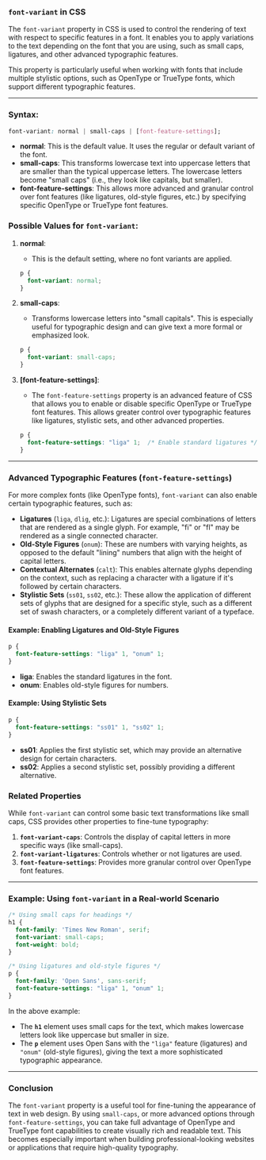 ### `font-variant` in CSS

The `font-variant` property in CSS is used to control the rendering of text with respect to specific features in a font. It enables you to apply variations to the text depending on the font that you are using, such as small caps, ligatures, and other advanced typographic features.

This property is particularly useful when working with fonts that include multiple stylistic options, such as OpenType or TrueType fonts, which support different typographic features.

---

### Syntax:

```css
font-variant: normal | small-caps | [font-feature-settings];
```

- **normal**: This is the default value. It uses the regular or default variant of the font.
- **small-caps**: This transforms lowercase text into uppercase letters that are smaller than the typical uppercase letters. The lowercase letters become "small caps" (i.e., they look like capitals, but smaller).
- **font-feature-settings**: This allows more advanced and granular control over font features (like ligatures, old-style figures, etc.) by specifying specific OpenType or TrueType font features.

### Possible Values for `font-variant`:

1. **normal**: 
   - This is the default setting, where no font variants are applied.
   
   ```css
   p {
     font-variant: normal;
   }
   ```

2. **small-caps**:
   - Transforms lowercase letters into "small capitals". This is especially useful for typographic design and can give text a more formal or emphasized look.
   
   ```css
   p {
     font-variant: small-caps;
   }
   ```

3. **[font-feature-settings]**:
   - The `font-feature-settings` property is an advanced feature of CSS that allows you to enable or disable specific OpenType or TrueType font features. This allows greater control over typographic features like ligatures, stylistic sets, and other advanced properties.
   
   ```css
   p {
     font-feature-settings: "liga" 1;  /* Enable standard ligatures */
   }
   ```

---

### Advanced Typographic Features (`font-feature-settings`)

For more complex fonts (like OpenType fonts), `font-variant` can also enable certain typographic features, such as:

- **Ligatures** (`liga`, `dlig`, etc.): Ligatures are special combinations of letters that are rendered as a single glyph. For example, "fi" or "fl" may be rendered as a single connected character.
- **Old-Style Figures** (`onum`): These are numbers with varying heights, as opposed to the default "lining" numbers that align with the height of capital letters.
- **Contextual Alternates** (`calt`): This enables alternate glyphs depending on the context, such as replacing a character with a ligature if it's followed by certain characters.
- **Stylistic Sets** (`ss01`, `ss02`, etc.): These allow the application of different sets of glyphs that are designed for a specific style, such as a different set of swash characters, or a completely different variant of a typeface.

#### Example: Enabling Ligatures and Old-Style Figures

```css
p {
  font-feature-settings: "liga" 1, "onum" 1;
}
```

- **liga**: Enables the standard ligatures in the font.
- **onum**: Enables old-style figures for numbers.

#### Example: Using Stylistic Sets

```css
p {
  font-feature-settings: "ss01" 1, "ss02" 1;
}
```

- **ss01**: Applies the first stylistic set, which may provide an alternative design for certain characters.
- **ss02**: Applies a second stylistic set, possibly providing a different alternative.

### Related Properties

While `font-variant` can control some basic text transformations like small caps, CSS provides other properties to fine-tune typography:

1. **`font-variant-caps`**: Controls the display of capital letters in more specific ways (like small-caps).
2. **`font-variant-ligatures`**: Controls whether or not ligatures are used.
3. **`font-feature-settings`**: Provides more granular control over OpenType font features.

---

### Example: Using `font-variant` in a Real-world Scenario

```css
/* Using small caps for headings */
h1 {
  font-family: 'Times New Roman', serif;
  font-variant: small-caps;
  font-weight: bold;
}

/* Using ligatures and old-style figures */
p {
  font-family: 'Open Sans', sans-serif;
  font-feature-settings: "liga" 1, "onum" 1;
}
```

In the above example:
- The **`h1`** element uses small caps for the text, which makes lowercase letters look like uppercase but smaller in size.
- The **`p`** element uses Open Sans with the `"liga"` feature (ligatures) and `"onum"` (old-style figures), giving the text a more sophisticated typographic appearance.

---

### Conclusion

The `font-variant` property is a useful tool for fine-tuning the appearance of text in web design. By using `small-caps`, or more advanced options through `font-feature-settings`, you can take full advantage of OpenType and TrueType font capabilities to create visually rich and readable text. This becomes especially important when building professional-looking websites or applications that require high-quality typography.